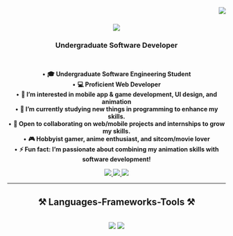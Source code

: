 <img align="right" src="https://visitor-badge.laobi.icu/badge?page_id=salesp07.salesp07" />

<h1 align="center">
    <img src="https://readme-typing-svg.herokuapp.com/?font=Righteous&size=35&center=true&vCenter=true&width=500&height=70&duration=4000&lines=Hi+There!+👋;+I'm+Yasanga+Ransith!;+Software+Developer;" />
</h1>

<h3 align="center">Undergraduate Software Developer</h3>

<br/>

<div align="center" sans-serif; text-align: justify; width: 20%; margin: auto; ">

 •	**🎓 Undergraduate Software Engineering Student**</br>
 •	**💻 Proficient Web Developer**</br>
 •	**👀 I’m interested in mobile app & game development, UI design, and animation**</br>
 •	**🌱 I’m currently studying new things in programming to enhance my skills.**</br>
 •	**💞️ Open to collaborating on web/mobile projects and internships to grow my skills.**</br>
 •	**🎮 Hobbyist gamer, anime enthusiast, and sitcom/movie lover**</br>
 •	**⚡ Fun fact: I’m passionate about combining my animation skills with software development!**</br>

</div>

 
<div align="center"> 
  <a href="mailto:pedro.ryas70996@gmail.com">
    <img src="https://img.shields.io/badge/Gmail-333333?style=for-the-badge&logo=gmail&logoColor=red" />
  </a>
  <a href="https://www.linkedin.com/in/yasanga-ransith-824130312" target="_blank">
    <img src="https://img.shields.io/badge/LinkedIn-0077B5?style=for-the-badge&logo=linkedin&logoColor=white" target="_blank" />
  </a>
  <a href="https://github.com/yasanga69ran" target="_blank">
     <img src="https://img.shields.io/badge/Portfolio-FF5722?style=for-the-badge&logo=todoist&logoColor=white" target="_blank" /> <!-- sqlite, safari, google-chrome are other good icon options -->
  </a>
</div>

 <hr/>
 
<h2 align="center">⚒️ Languages-Frameworks-Tools ⚒️</h2>
<br/>
<div align="center">
    <img src="https://skillicons.dev/icons?i=react,bootstrap,html,css,php,vscode,github,androidstudio,blender,figma,tailwind,git,r" />
    <img src="https://skillicons.dev/icons?i=nodejs,python,javascript,firebase,mongodb,c#,java,mysql" /><br>
</div>

<br/>


